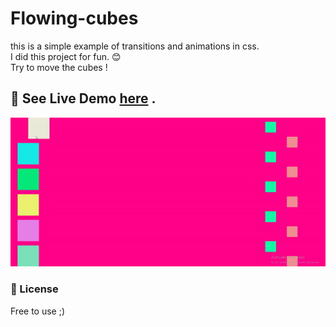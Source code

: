 
# Flowing-cubes

this is a simple example of transitions and animations in css.  
I did this project for fun. 😊  
Try to move the cubes !  

## 🔗 See Live Demo [here](https://strassntial.github.io/simple-css/) .

![](https://github.com/strassntial/Flowing-cubes/blob/master/Demo.gif)

### 🌌 License  
Free to use ;)
